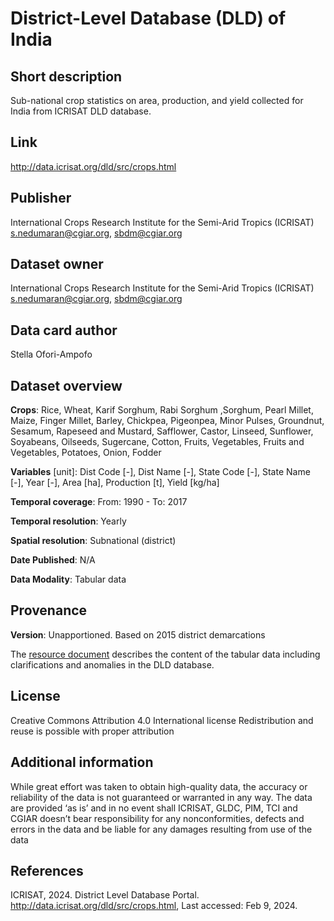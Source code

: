 # District-Level Database (DLD) of India

## Short description
Sub-national crop statistics on area, production, and yield collected for India from ICRISAT DLD database.

## Link
http://data.icrisat.org/dld/src/crops.html 

## Publisher
International Crops Research Institute for the Semi-Arid Tropics (ICRISAT) <br>
s.nedumaran@cgiar.org, sbdm@cgiar.org

## Dataset owner 
International Crops Research Institute for the Semi-Arid Tropics (ICRISAT) <br>
s.nedumaran@cgiar.org, sbdm@cgiar.org

## Data card author
Stella Ofori-Ampofo

## Dataset overview
**Crops**: Rice, Wheat, Karif Sorghum, Rabi Sorghum ,Sorghum, Pearl Millet, Maize, Finger Millet, Barley, Chickpea, Pigeonpea, Minor Pulses, Groundnut, Sesamum, Rapeseed and Mustard, Safflower, Castor, Linseed, Sunflower, Soyabeans, Oilseeds, Sugercane, Cotton, Fruits, Vegetables, Fruits and Vegetables, Potatoes, Onion, Fodder 

**Variables** [unit]: Dist Code [-], Dist Name [-], State Code [-], State Name [-], Year [-], Area [ha], Production [t], Yield [kg/ha]

**Temporal coverage**: From: 1990 - To: 2017

**Temporal resolution**: Yearly

**Spatial resolution**: Subnational (district)

**Date Published**: N/A

**Data Modality**: Tabular data

## Provenance
**Version**: Unapportioned. Based on 2015 district demarcations

The [resource document](http://data.icrisat.org/dldAPI/documentDownload/?fileName=unapportioned) describes the content of the tabular data including clarifications and anomalies in the DLD database.

## License
Creative Commons Attribution 4.0 International license
Redistribution and reuse is possible with proper attribution

## Additional information
While great effort was taken to obtain high-quality data, the accuracy or reliability of the data is not guaranteed or warranted in any way. The data are provided ‘as is’ and in no event shall ICRISAT, GLDC, PIM, TCI and CGIAR doesn’t bear responsibility for any nonconformities, defects and errors in the data and be liable for any damages resulting from use of the data

## References
ICRISAT, 2024. District Level Database Portal. http://data.icrisat.org/dld/src/crops.html, Last accessed: Feb 9, 2024.